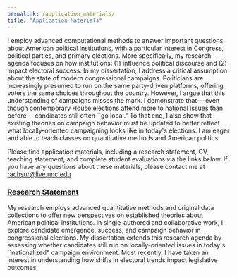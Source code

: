 ```yaml
---
permalink: /application_materials/
title: "Application Materials"
---
```


I employ advanced computational methods to answer important questions about American political institutions, with a particular interest in Congress, political parties, and primary elections. More specifically, my research agenda focuses on how institutions: (1) influence political discourse and (2) impact electoral success. In my dissertation, I address a critical assumption about the state of modern congressional campaigns. Politicians are increasingly presumed to run on the same party-driven platforms, offering voters the same choices throughout the country. However, I argue that this understanding of campaigns misses the mark. I demonstrate that---even though contemporary House elections attend more to national issues than before---candidates still often ``go local."  To that end, I also show that existing theories on campaign behavior must be updated to better reflect what locally-oriented campaigning looks like in today's elections. I am eager and able to teach classes on quantitative methods and American politics. 

Please find application materials, including a research statement, CV, teaching statement, and complete student evaluations via the links below. If you have any questions about these materials, please contact me at [rachsur@live.unc.edu](mailto:rachsur@live.unc.edu)

### [Research Statement](/files/porter_research_statement.pdf)
My research employs advanced quantitative methods and original data collections to offer new perspectives on established theories about American political institutions. In single-authored and collaborative work, I explore candidate emergence, success, and campaign behavior in congressional elections. My dissertation extends this research agenda by assessing whether candidates still run on locally-oriented issues in today's ``nationalized" campaign environment. Most recently, I have taken an interest in understanding how shifts in electoral trends impact legislative outcomes.
        
